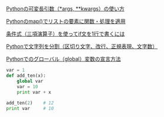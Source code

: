 [Pythonの可変長引数（*args, **kwargs）の使い方](https://note.nkmk.me/python-args-kwargs-usage/)

[Pythonのmap()でリストの要素に関数・処理を適用](https://note.nkmk.me/python-map-usage/)

[条件式（三項演算子）を使ってif文を1行で書くには](https://atmarkit.itmedia.co.jp/ait/articles/2104/02/news016.html)

[Pythonで文字列を分割（区切り文字、改行、正規表現、文字数）](https://note.nkmk.me/python-split-rsplit-splitlines-re/)

[Pythonでのグローバル（global）変数の宣言方法](https://uxmilk.jp/12505)  

```py
var = 1
def add_ten(x):
    global var
    var = 10
    print var + x
 
add_ten(2)    # 12
print var     # 10
```
